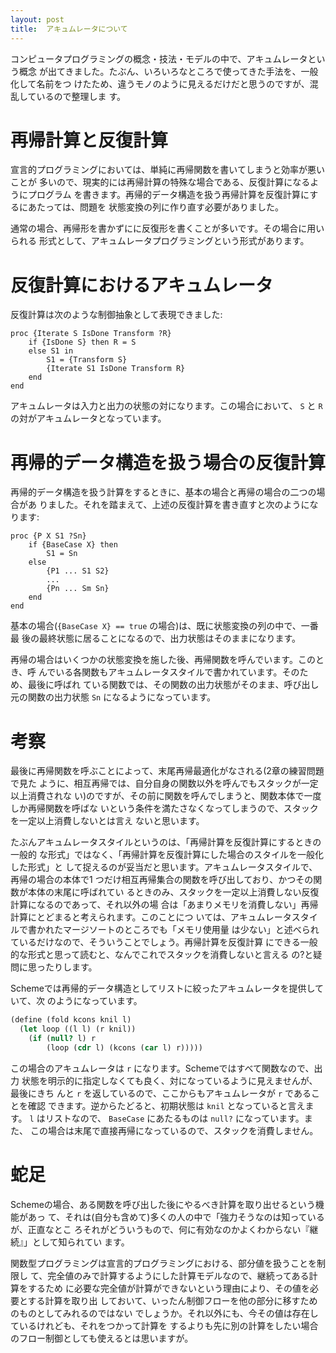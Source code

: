```yaml
---
layout: post
title:  アキュムレータについて
---
```


コンピュータプログラミングの概念・技法・モデルの中で、アキュムレータという概念
が出てきました。たぶん、いろいろなところで使ってきた手法を、一般化して名前をつ
けたため、違うモノのように見えるだけだと思うのですが、混乱しているので整理しま
す。

# 再帰計算と反復計算

宣言的プログラミングにおいては、単純に再帰関数を書いてしまうと効率が悪いことが
多いので、現実的には再帰計算の特殊な場合である、反復計算になるようにプログラム
を書きます。再帰的データ構造を扱う再帰計算を反復計算にするにあたっては、問題を
状態変換の列に作り直す必要がありました。

通常の場合、再帰形を書かずにに反復形を書くことが多いです。その場合に用いられる
形式として、アキュムレータプログラミングという形式があります。

# 反復計算におけるアキュムレータ

反復計算は次のような制御抽象として表現できました:

```
proc {Iterate S IsDone Transform ?R}
    if {IsDone S} then R = S
    else S1 in
        S1 = {Transform S}
        {Iterate S1 IsDone Transform R}
    end
end
```

アキュムレータは入力と出力の状態の対になります。この場合において、 `S` と
`R` の対がアキュムレータとなっています。

# 再帰的データ構造を扱う場合の反復計算

再帰的データ構造を扱う計算をするときに、基本の場合と再帰の場合の二つの場合があ
りました。それを踏まえて、上述の反復計算を書き直すと次のようになります:

```
proc {P X S1 ?Sn}
    if {BaseCase X} then
        S1 = Sn
    else
        {P1 ... S1 S2}
        ...
        {Pn ... Sm Sn}
    end
end
```

基本の場合(`{BaseCase X} == true` の場合)は、既に状態変換の列の中で、一番最
後の最終状態に居ることになるので、出力状態はそのままになります。

再帰の場合はいくつかの状態変換を施した後、再帰関数を呼んでいます。このとき、呼
んでいる各関数もアキュムレータスタイルで書かれています。そのため、最後に呼ばれ
ている関数では、その関数の出力状態がそのまま、呼び出し元の関数の出力状態
`Sn` になるようになっています。

# 考察

最後に再帰関数を呼ぶことによって、末尾再帰最適化がなされる(2章の練習問題で見た
ように、相互再帰では、自分自身の関数以外を呼んでもスタックが一定以上消費されな
い)のですが、その前に関数を呼んでしまうと、関数本体で一度しか再帰関数を呼ばな
いという条件を満たさなくなってしまうので、スタックを一定以上消費しないとは言え
ないと思います。

たぶんアキュムレータスタイルというのは、「再帰計算を反復計算にするときの一般的
な形式」ではなく、「再帰計算を反復計算にした場合のスタイルを一般化した形式」と
して捉えるのが妥当だと思います。アキュムレータスタイルで、再帰の場合の本体で1
つだけ相互再帰集合の関数を呼び出しており、かつその関数が本体の末尾に呼ばれてい
るときのみ、スタックを一定以上消費しない反復計算になるのであって、それ以外の場
合は「あまりメモリを消費しない」再帰計算にとどまると考えられます。このことにつ
いては、アキュムレータスタイルで書かれたマージソートのところでも「メモリ使用量
は少ない」と述べられているだけなので、そういうことでしょう。再帰計算を反復計算
にできる一般的な形式と思って読むと、なんでこれでスタックを消費しないと言える
の?と疑問に思ったりします。

Schemeでは再帰的データ構造としてリストに絞ったアキュムレータを提供していて、次
のようになっています。

```scheme
(define (fold kcons knil l)
  (let loop ((l l) (r knil))
    (if (null? l) r
        (loop (cdr l) (kcons (car l) r)))))
```

この場合のアキュムレータは `r` になります。Schemeではすべて関数なので、出力
状態を明示的に指定しなくても良く、対になっているように見えませんが、最後にきち
んと `r` を返しているので、ここからもアキュムレータが `r` であることを確認
できます。逆からたどると、初期状態は `knil` となっていると言えます。 `l`
はリストなので、 `BaseCase` にあたるものは `null?` になっています。また、
この場合は末尾で直接再帰になっているので、スタックを消費しません。

# 蛇足

Schemeの場合、ある関数を呼び出した後にやるべき計算を取り出せるという機能があっ
て、それは(自分も含めて)多くの人の中で「強力そうなのは知っているが、正直なとこ
ろそれがどういうもので、何に有効なのかよくわからない『継続』」として知られてい
ます。

関数型プログラミングは宣言的プログラミングにおける、部分値を扱うことを制限し
て、完全値のみで計算するようにした計算モデルなので、継続ってある計算をするため
に必要な完全値が計算ができないという理由により、その値を必要とする計算を取り出
しておいて、いったん制御フローを他の部分に移すためのものとしてみれるのではない
でしょうか。それ以外にも、今その値は存在しているけれども、それをつかって計算を
するよりも先に別の計算をしたい場合のフロー制御としても使えるとは思いますが。
